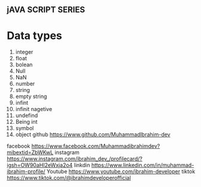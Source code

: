 ## jAVA SCRIPT SERIES
 # Data types
1. integer
2. float 
3. bolean 
4. Null 
5. NaN
6. number
7. string 
8. empty string 
9. infint 
10. infinit nagetive 
11. undefind
12. Being int 
13. symbol
15. object
github https://www.github.com/MuhammadIbrahim-dev

facebook https://www.facebook.com/Muhammadibrahimdev?mibextid=ZbWKwL
instagram https://www.instagram.com/ibrahim_dev_/profilecard/?igsh=OW90aHI2eWxja2o4
linkdin https://www.linkedin.com/in/muhammad-ibrahim-profile/
Youtube https://www.youtube.com/ibrahim-developer
tiktok https://www.tiktok.com/@ibrahimdeveloperofficial
 
